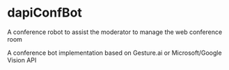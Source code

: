 # dapiConfBot
A conference robot to assist the moderator to manage the web conference room

A conference bot implementation based on Gesture.ai or Microsoft/Google Vision API
